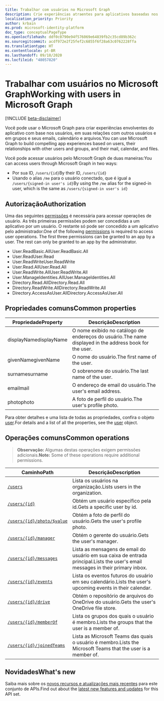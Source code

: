```yaml
---
title: Trabalhar com usuários no Microsoft Graph
description: Crie experiências atraentes para aplicativos baseadas nos usuários, suas relações com outros usuários e grupos, seus emails, calendários e arquivos.
localization_priority: Priority
author: krbain
ms.prod: microsoft-identity-platform
doc_type: conceptualPageType
ms.openlocfilehash: ddf0c0790e94f576069e64839fb2c35cd89b362c
ms.sourcegitcommit: acdf972e2f25fef2c6855f6f28a63c0762228ffa
ms.translationtype: HT
ms.contentlocale: pt-BR
ms.lasthandoff: 09/18/2020
ms.locfileid: "48057820"
---
```

# <a name="working-with-users-in-microsoft-graph"></a><span data-ttu-id="39b6a-103">Trabalhar com usuários no Microsoft Graph</span><span class="sxs-lookup"><span data-stu-id="39b6a-103">Working with users in Microsoft Graph</span></span>

[!INCLUDE [beta-disclaimer](../../includes/beta-disclaimer.md)]

<span data-ttu-id="39b6a-104">Você pode usar o Microsoft Graph para criar experiências envolventes do aplicativo com base nos usuários, em suas relações com outros usuários e em grupos e seus emails, calendário e arquivos.</span><span class="sxs-lookup"><span data-stu-id="39b6a-104">You can use Microsoft Graph to build compelling app experiences based on users, their relationships with other users and groups, and their mail, calendar, and files.</span></span>

<span data-ttu-id="39b6a-105">Você pode acessar usuários pelo Microsoft Graph de duas maneiras:</span><span class="sxs-lookup"><span data-stu-id="39b6a-105">You can access users through Microsoft Graph in two ways:</span></span>

- <span data-ttu-id="39b6a-106">Por sua ID, `/users/{id}`</span><span class="sxs-lookup"><span data-stu-id="39b6a-106">By their ID, `/users/{id}`</span></span>
- <span data-ttu-id="39b6a-107">Usando o alias `/me` para o usuário conectado, que é igual a `/users/{signed-in user's id}`</span><span class="sxs-lookup"><span data-stu-id="39b6a-107">By using the `/me` alias for the signed-in user, which is the same as `/users/{signed-in user's id}`</span></span>

## <a name="authorization"></a><span data-ttu-id="39b6a-108">Autorização</span><span class="sxs-lookup"><span data-stu-id="39b6a-108">Authorization</span></span>

<span data-ttu-id="39b6a-p101">Uma das seguintes [permissões](https://developer.microsoft.com/graph/docs/authorization/permission_scopes) é necessária para acessar operações de usuário. As três primeiras permissões podem ser concedidas a um aplicativo por um usuário. O restante só pode ser concedido a um aplicativo pelo administrador.</span><span class="sxs-lookup"><span data-stu-id="39b6a-p101">One of the following [permissions](https://developer.microsoft.com/graph/docs/authorization/permission_scopes) is required to access user operations. The first three permissions can be granted to an app by a user. The rest can only be granted to an app by the administrator.</span></span>

- <span data-ttu-id="39b6a-112">User.ReadBasic.All</span><span class="sxs-lookup"><span data-stu-id="39b6a-112">User.ReadBasic.All</span></span>
- <span data-ttu-id="39b6a-113">User.Read</span><span class="sxs-lookup"><span data-stu-id="39b6a-113">User.Read</span></span>
- <span data-ttu-id="39b6a-114">User.ReadWrite</span><span class="sxs-lookup"><span data-stu-id="39b6a-114">User.ReadWrite</span></span>
- <span data-ttu-id="39b6a-115">User.Read.All</span><span class="sxs-lookup"><span data-stu-id="39b6a-115">User.Read.All</span></span>
- <span data-ttu-id="39b6a-116">User.ReadWrite.All</span><span class="sxs-lookup"><span data-stu-id="39b6a-116">User.ReadWrite.All</span></span>
- <span data-ttu-id="39b6a-117">User.ManageIdentities.All</span><span class="sxs-lookup"><span data-stu-id="39b6a-117">User.ManageIdentities.All</span></span>
- <span data-ttu-id="39b6a-118">Directory.Read.All</span><span class="sxs-lookup"><span data-stu-id="39b6a-118">Directory.Read.All</span></span>
- <span data-ttu-id="39b6a-119">Directory.ReadWrite.All</span><span class="sxs-lookup"><span data-stu-id="39b6a-119">Directory.ReadWrite.All</span></span>
- <span data-ttu-id="39b6a-120">Directory.AccessAsUser.All</span><span class="sxs-lookup"><span data-stu-id="39b6a-120">Directory.AccessAsUser.All</span></span>

## <a name="common-properties"></a><span data-ttu-id="39b6a-121">Propriedades comuns</span><span class="sxs-lookup"><span data-stu-id="39b6a-121">Common properties</span></span>

| <span data-ttu-id="39b6a-122">Propriedade</span><span class="sxs-lookup"><span data-stu-id="39b6a-122">Property</span></span> | <span data-ttu-id="39b6a-123">Descrição</span><span class="sxs-lookup"><span data-stu-id="39b6a-123">Description</span></span> |
|----------|-------------|
| <span data-ttu-id="39b6a-124">displayName</span><span class="sxs-lookup"><span data-stu-id="39b6a-124">displayName</span></span> | <span data-ttu-id="39b6a-125">O nome exibido no catálogo de endereços do usuário.</span><span class="sxs-lookup"><span data-stu-id="39b6a-125">The name displayed in the address book for the user.</span></span>|
|<span data-ttu-id="39b6a-126">givenName</span><span class="sxs-lookup"><span data-stu-id="39b6a-126">givenName</span></span>| <span data-ttu-id="39b6a-127">O nome do usuário.</span><span class="sxs-lookup"><span data-stu-id="39b6a-127">The first name of the user.</span></span> |
|<span data-ttu-id="39b6a-128">surname</span><span class="sxs-lookup"><span data-stu-id="39b6a-128">surname</span></span>| <span data-ttu-id="39b6a-129">O sobrenome do usuário.</span><span class="sxs-lookup"><span data-stu-id="39b6a-129">The last name of the user.</span></span> |
|<span data-ttu-id="39b6a-130">email</span><span class="sxs-lookup"><span data-stu-id="39b6a-130">mail</span></span>| <span data-ttu-id="39b6a-131">O endereço de email do usuário.</span><span class="sxs-lookup"><span data-stu-id="39b6a-131">The user's email address.</span></span> |
|<span data-ttu-id="39b6a-132">photo</span><span class="sxs-lookup"><span data-stu-id="39b6a-132">photo</span></span>| <span data-ttu-id="39b6a-133">A foto de perfil do usuário.</span><span class="sxs-lookup"><span data-stu-id="39b6a-133">The user's profile photo.</span></span> |

<span data-ttu-id="39b6a-134">Para obter detalhes e uma lista de todas as propriedades, confira o objeto [user](user.md).</span><span class="sxs-lookup"><span data-stu-id="39b6a-134">For details and a list of all the properties, see the [user](user.md) object.</span></span>

## <a name="common-operations"></a><span data-ttu-id="39b6a-135">Operações comuns</span><span class="sxs-lookup"><span data-stu-id="39b6a-135">Common operations</span></span>

><span data-ttu-id="39b6a-136">**Observação:** Algumas destas operações exigem permissões adicionais.</span><span class="sxs-lookup"><span data-stu-id="39b6a-136">**Note:** Some of these operations require additional permissions.</span></span>

| <span data-ttu-id="39b6a-137">Caminho</span><span class="sxs-lookup"><span data-stu-id="39b6a-137">Path</span></span>    | <span data-ttu-id="39b6a-138">Descrição</span><span class="sxs-lookup"><span data-stu-id="39b6a-138">Description</span></span> |
|---------|-------------|
|[`/users`](../api/user-list.md) | <span data-ttu-id="39b6a-139">Lista os usuários na organização.</span><span class="sxs-lookup"><span data-stu-id="39b6a-139">Lists users in the organization.</span></span> |
|[`/users/{id}`](../api/user-get.md) | <span data-ttu-id="39b6a-140">Obtém um usuário específico pela id.</span><span class="sxs-lookup"><span data-stu-id="39b6a-140">Gets a specific user by id.</span></span> |
|[`/users/{id}/photo/$value`](../api/profilephoto-get.md)| <span data-ttu-id="39b6a-141">Obtém a foto de perfil do usuário.</span><span class="sxs-lookup"><span data-stu-id="39b6a-141">Gets the user's profile photo.</span></span> |
|[`/users/{id}/manager`](../api/user-list-manager.md) | <span data-ttu-id="39b6a-142">Obtém o gerente do usuário.</span><span class="sxs-lookup"><span data-stu-id="39b6a-142">Gets the user's manager.</span></span> |
|[`/users/{id}/messages`](../api/user-list-messages.md)| <span data-ttu-id="39b6a-143">Lista as mensagens de email do usuário em sua caixa de entrada principal.</span><span class="sxs-lookup"><span data-stu-id="39b6a-143">Lists the user's email messages in their primary inbox.</span></span> |
|[`/users/{id}/events`](../api/user-list-events.md) | <span data-ttu-id="39b6a-144">Lista os eventos futuros do usuário em seu calendário.</span><span class="sxs-lookup"><span data-stu-id="39b6a-144">Lists the user's upcoming events in their calendar.</span></span> |
|[`/users/{id}/drive`](../api/drive-get.md)| <span data-ttu-id="39b6a-145">Obtém o repositório de arquivos do OneDrive do usuário.</span><span class="sxs-lookup"><span data-stu-id="39b6a-145">Gets the user's OneDrive file store.</span></span> |
|[`/users/{id}/memberOf`](../api/user-list-memberof.md)| <span data-ttu-id="39b6a-146">Lista os grupos dos quais o usuário é membro.</span><span class="sxs-lookup"><span data-stu-id="39b6a-146">Lists the groups that the user is a member of.</span></span> |
|[`/users/{id}/joinedTeams`](../api/user-list-joinedteams.md)| <span data-ttu-id="39b6a-147">Lista as Microsoft Teams das quais o usuário é membro.</span><span class="sxs-lookup"><span data-stu-id="39b6a-147">Lists the Microsoft Teams that the user is a member of.</span></span> |

## <a name="whats-new"></a><span data-ttu-id="39b6a-148">Novidades</span><span class="sxs-lookup"><span data-stu-id="39b6a-148">What's new</span></span>
<span data-ttu-id="39b6a-149">Saiba mais sobre os [novos recursos e atualizações mais recentes](/graph/whats-new-overview) para este conjunto de APIs.</span><span class="sxs-lookup"><span data-stu-id="39b6a-149">Find out about the [latest new features and updates](/graph/whats-new-overview) for this API set.</span></span>

